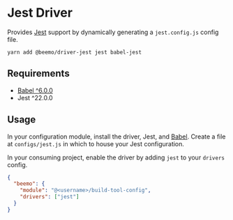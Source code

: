 # Jest Driver

Provides [Jest](https://github.com/facebook/jest) support by dynamically generating a
`jest.config.js` config file.

```
yarn add @beemo/driver-jest jest babel-jest
```

## Requirements

* [Babel ^6.0.0](./babel.md)
* Jest ^22.0.0

## Usage

In your configuration module, install the driver, Jest, and [Babel](./babel.md). Create a file at
`configs/jest.js` in which to house your Jest configuration.

In your consuming project, enable the driver by adding `jest` to your `drivers` config.

```json
{
  "beemo": {
    "module": "@<username>/build-tool-config",
    "drivers": ["jest"]
  }
}
```
